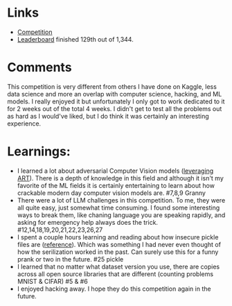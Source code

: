 # Links
- [Competition](https://www.kaggle.com/competitions/ai-village-capture-the-flag-defcon31)
- [Leaderboard](https://www.kaggle.com/competitions/ai-village-capture-the-flag-defcon31/leaderboard) finished 129th out of 1,344.

# Comments
This competition is very different from others I have done on Kaggle, less data science and more an overlap with computer science, hacking, and ML models. I really enjoyed it but unfortunately I only got to work dedicated to it for 2 weeks out of the total 4 weeks. 
I didn't get to test all the problems out as hard as I would've liked, but I do think it was certainly an interesting experience. 

# Learnings: 
- I learned a lot about adversarial Computer Vision models ([leveraging ART](https://github.com/Trusted-AI/adversarial-robustness-toolbox)). There is a depth of knowledge in this field and although it isn't my favorite of the ML fields it is certainly entertaining to learn about how crackable modern day computer vision models are. #7,8,9 Granny
- There were a lot of LLM challenges in this competition. To me, they were all quite easy, just somewhat time consuming. I found some interesting ways to break them, like chaning language you are speaking rapidly, and asking for emergency help always does the trick. #12,14,18,19,20,21,22,23,26,27
- I spent a couple hours learning and reading about how insecure pickle files are ([reference](https://davidhamann.de/2020/04/05/exploiting-python-pickle/)). Which was something I had never even thought of how the serilization worked in the past. Can surely use this for a funny prank or two in the future. #25 pickle
- I learned that no matter what dataset version you use, there are copies across all open source libraries that are different (counting problems MNIST & CIFAR) #5 & #6 
- I enjoyed hacking away. I hope they do this competition again in the future. 
